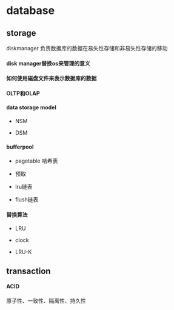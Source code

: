 # database 

## storage

diskmanager 负责数据库的数据在易失性存储和非易失性存储的移动

#### disk manager替换os来管理的意义

#### 如何使用磁盘文件来表示数据库的数据

#### OLTP和OLAP

#### data storage model

+ NSM

+ DSM

#### bufferpool

+ pagetable 哈希表

+ 预取

+ lru链表

+ flush链表

#### 替换算法

+ LRU

+ clock

+ LRU-K

## transaction

#### ACID

原子性、一致性、隔离性、持久性

#### 




